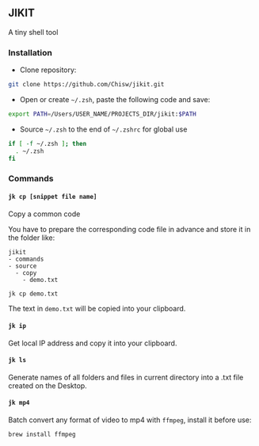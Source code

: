 ## JIKIT

A tiny shell tool

### Installation

- Clone repository:

```sh
git clone https://github.com/Chisw/jikit.git
```


- Open or create `~/.zsh`, paste the following code and save:

```sh
export PATH=/Users/USER_NAME/PROJECTS_DIR/jikit:$PATH
```

- Source `~/.zsh` to the end of `~/.zshrc` for global use

```sh
if [ -f ~/.zsh ]; then
  . ~/.zsh
fi
```

### Commands

#### `jk cp [snippet file name]`

Copy a common code

You have to prepare the corresponding code file in advance and store it in the folder like:

```
jikit
- commands
- source
  - copy
    - demo.txt
```

```sh
jk cp demo.txt
```

The text in `demo.txt` will be copied into your clipboard.

#### `jk ip`

Get local IP address and copy it into your clipboard.

#### `jk ls`

Generate names of all folders and files in current directory into a .txt file created on the Desktop.

#### `jk mp4`

Batch convert any format of video to mp4 with `ffmpeg`, install it before use:

```sh
brew install ffmpeg
```